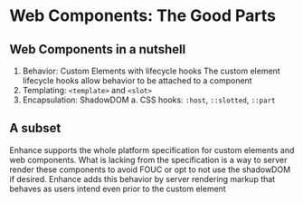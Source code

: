 # Web Components: The Good Parts

## Web Components in a nutshell
1. Behavior: Custom Elements with lifecycle hooks
    The custom element lifecycle hooks allow behavior to be attached to a component
2. Templating: `<template>` and `<slot>`
3. Encapsulation: ShadowDOM
   a. CSS hooks: `:host`, `::slotted`, `::part`

## A subset
Enhance supports the whole platform specification for custom elements and web components. What is lacking from the specification is a way to server render these components to avoid FOUC or opt to not use the shadowDOM if desired. Enhance adds this behavior by server rendering markup that behaves as users intend even prior to the custom element 
